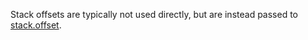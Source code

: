 Stack offsets are typically not used directly, but are instead passed to [stack.offset](https://pub.dev/documentation/d4_shape/latest/d4_shape/Stack/offset.html).